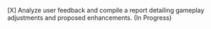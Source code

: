 [X] Analyze user feedback and compile a report detailing gameplay adjustments and proposed enhancements. (In Progress)